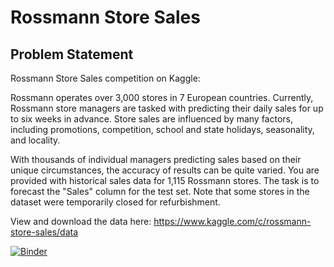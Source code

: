# Rossmann Store Sales
## Problem Statement
Rossmann Store Sales competition on Kaggle:

Rossmann operates over 3,000 stores in 7 European countries. Currently, Rossmann store managers are tasked with predicting their daily sales for up to six weeks in advance. Store sales are influenced by many factors, including promotions, competition, school and state holidays, seasonality, and locality.

With thousands of individual managers predicting sales based on their unique circumstances, the accuracy of results can be quite varied. You are provided with historical sales data for 1,115 Rossmann stores. The task is to forecast the "Sales" column for the test set. Note that some stores in the dataset were temporarily closed for refurbishment.

View and download the data here: https://www.kaggle.com/c/rossmann-store-sales/data


[![Binder](https://mybinder.org/badge_logo.svg)](https://mybinder.org/v2/gh/aayushjagri/Ml/main)


